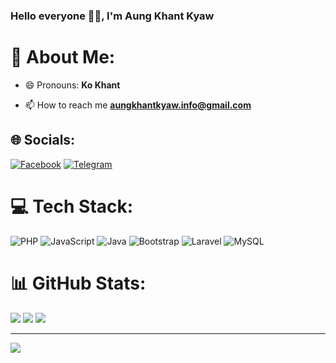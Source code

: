 <h3 align="left"> Hello everyone 🙋‍♂️, I'm Aung Khant Kyaw </h3>

# 💫 About Me:

- 😄 Pronouns: **Ko Khant**

- 📫 How to reach me **aungkhantkyaw.info@gmail.com**

## 🌐 Socials:
[![Facebook](https://img.shields.io/badge/Facebook-%231877F2.svg?logo=Facebook&logoColor=white)](https://facebook.com/aungkhantkyaw66) 
[![Telegram](https://img.shields.io/badge/Telegram-%231877F2.svg?logo=Telegram&logoColor=white)](https://t.me/aung_khantkyaw) 

# 💻 Tech Stack:
![PHP](https://img.shields.io/badge/php-%23777BB4.svg?style=flat&logo=php&logoColor=white) ![JavaScript](https://img.shields.io/badge/javascript-%23323330.svg?style=flat&logo=javascript&logoColor=%23F7DF1E) ![Java](https://img.shields.io/badge/java-%23ED8B00.svg?style=flat&logo=openjdk&logoColor=white) ![Bootstrap](https://img.shields.io/badge/bootstrap-%238511FA.svg?style=flat&logo=bootstrap&logoColor=white) ![Laravel](https://img.shields.io/badge/laravel-%23FF2D20.svg?style=flat&logo=laravel&logoColor=white) ![MySQL](https://img.shields.io/badge/mysql-%2300000f.svg?style=flat&logo=mysql&logoColor=white)
# 📊 GitHub Stats:
![](https://github-readme-stats.vercel.app/api?username=aung-khantkyaw&theme=tokyonight&hide_border=false&include_all_commits=false&count_private=false)
![](https://github-readme-stats.vercel.app/api/top-langs/?username=aung-khantkyaw&theme=tokyonight&hide_border=false&include_all_commits=false&count_private=false&layout=compact)
![](https://github-readme-streak-stats.herokuapp.com/?user=aung-khantkyaw&theme=tokyonight&hide_border=true&date_format=j%20M%5B%20Y%5D&card_width=950)

---
[![](https://visitcount.itsvg.in/api?id=aung-khantkyaw&icon=0&color=0)](https://visitcount.itsvg.in)
